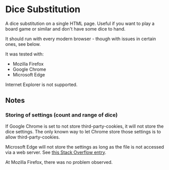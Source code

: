 # Dice Substitution

A dice substitution on a single HTML page. Useful if you want to play a board game or similar and don't have some dice to hand.

It should run with every modern browser - though with issues in certain ones, see below.

It was tested with:

- Mozilla Firefox
- Google Chrome
- Microsoft Edge

Internet Explorer is not supported.

## Notes

### Storing of settings (count and range of dice)

If Google Chrome is set to not store third-party-cookies, it will not store the dice settings. The only known way to let Chrome store those settings is to allow third-party-cookies.

Microsoft Edge will not store the settings as long as the file is not accessed via a web server. See [this Stack Overflow entry](https://stackoverflow.com/a/32376234).

At Mozilla Firefox, there was no problem observed.
